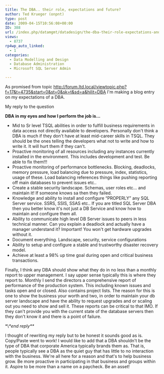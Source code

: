 ```yaml
---
title: The DBA.. their role, expectations and future?
author: Ted Krueger (onpnt)
type: post
date: 2009-04-15T10:56:08+00:00
ID: 388
url: /index.php/datamgmt/datadesign/the-dba-their-role-expectations-and-futu/
views:
  - 8737
rp4wp_auto_linked:
  - 1
categories:
  - Data Modelling and Design
  - Database Administration
  - Microsoft SQL Server Admin

---
```

As promised from topic http://forum.ltd.local/viewtopic.php?f=17&t=4735&start=0&st=0&sk=t&sd=a&hilit=DBA I'm making a blog entry on my expectations of a DBA.

My reply to the question

**DBA in my eyes and how I perform the job is...**

  * Mid to Sr level TSQL abilities in order to fulfill business requirements in data access not directly available to developers. Personally don't think a DBA is much if they don't have at least mid-career skills in TSQL. They should be the ones telling the developers what not to write and how to write it. It will hurt them if they can't.
  * Proactive monitoring of all resources including any instances currently installed in the environment. This includes development and test. Be able to fix them!!!
  * Proactive monitoring of performance bottlenecks. Blocking, deadlocks, memory pressure, load balancing due to pressure, index, statistics, usage of these. Load balancing references things like pushing reporting off main databases to prevent issues etc..
  * Create a stable security landscape. Schemas, user roles etc... and maintain it! If someone knows sa then they failed.
  * Knowledge and ability to install and configure “PROPERLY” any SQL Server service. SSRS, SSIS, SSAS etc.. If you are titled SQL Server DBA then you better know it's not just a DB Service and know how to maintain and configure them all.
  * Ability to communicate high level DB Server issues to peers in less technical manner. Can you explain a deadlock and actually have a manager understand it? Important! You won't get hardware upgrades without it.
  * Document everything. Landscape, security, service configurations
  * Ability to setup and configure a stable and trustworthy disaster recovery model.
  * Achieve at least a 98% up time goal during open and critical business transactions.

Finally, I think any DBA should show what they do in no less than a monthly report to upper management. I say upper sense typically this is where they report to. Monthly I send the directors a comprehensive report of performance of the production system. This including known issues and tasks open and or closed. Also contains project lists. The reason for this is one to show the business your worth and two, in order to maintain your db server landscape and have the ability to request upgrades and or scaling out you need to show and sell it. These reports can be critical to that IMO. If they can't provide you with the current state of the database servers then they don't know it and there is a point of failure.
  
\*\\*\*end reply\*\**

I thought of rewriting my reply but to be honest it sounds good as is. Copy/Paste went to work! I would like to add that a DBA shouldn't be the type of DBA that corporate America typically brands them as. That is, people typically see a DBA as the quiet guy that has little to no interaction with the business. We're all here for a reason and that's to help business grow. Be more proactive in participating in that business and groups within it. Aspire to be more than a name on a paycheck. Be an asset!